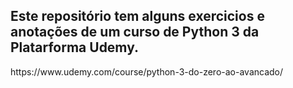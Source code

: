 ## Este repositório tem alguns exercicios e anotações de um curso de **Python 3** da Platarforma Udemy.

<p>https://www.udemy.com/course/python-3-do-zero-ao-avancado/</p>
